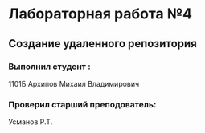 # Лабораторная работа №4
## Создание удаленного репозитория
### Выполнил студент :
1101Б
Архипов Михаил Владимирович
### Проверил старший преподователь:
Усманов Р.Т.
